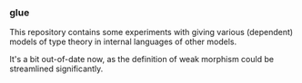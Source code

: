 
### glue

This repository contains some experiments with giving various (dependent)
models of type theory in internal languages of other models.

It's a bit out-of-date now, as the definition of weak morphism could be streamlined significantly.
